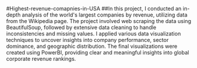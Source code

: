 #Highest-revenue-comapnies-in-USA
##In this project, I conducted an in-depth analysis of the world's largest companies by revenue, utilizing data from the Wikipedia page. The project involved web scraping the data using BeautifulSoup, followed by extensive data cleaning to handle inconsistencies and missing values. I applied various data visualization techniques to uncover insights into company performance, sector dominance, and geographic distribution. The final visualizations were created using PowerBI, providing clear and meaningful insights into global corporate revenue rankings.

